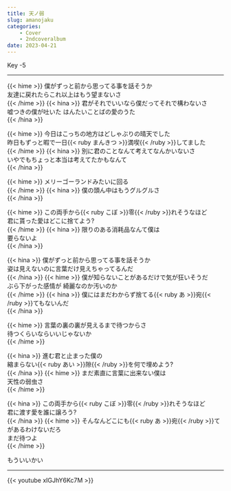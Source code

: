 ```yaml
---
title: 天ノ弱
slug: amanojaku
categories:
    - Cover
    - 2ndcoveralbum
date: 2023-04-21
---
```


Key -5

---

{{< hime >}}
僕がずっと前から思ってる事を話そうか  
友達に戻れたらこれ以上はもう望まないさ  
{{< /hime >}}
{{< hina >}}
君がそれでいいなら僕だってそれで構わないさ  
嘘つきの僕が吐いた はんたいことばの愛のうた  
{{< /hina >}}

{{< hime >}}
今日はこっちの地方はどしゃぶりの晴天でした  
昨日もずっと暇で一日{{< ruby まんきつ >}}満喫{{< /ruby >}}してました  
{{< /hime >}}
{{< hina >}}
別に君のことなんて考えてなんかいないさ  
いやでもちょっと本当は考えてたかもなんて  
{{< /hina >}}

{{< hime >}}
メリーゴーランドみたいに回る  
{{< /hime >}}
{{< hina >}}
僕の頭ん中はもうグルグルさ  
{{< /hina >}}

{{< hime >}}
この両手から{{< ruby こぼ >}}零{{< /ruby >}}れそうなほど  
君に貰った愛はどこに捨てよう?  
{{< /hime >}}
{{< hina >}}
限りのある消耗品なんて僕は  
要らないよ  
{{< /hina >}}

{{< hina >}}
僕がずっと前から思ってる事を話そうか  
姿は見えないのに言葉だけ見えちゃってるんだ  
{{< /hina >}}
{{< hime >}}
僕が知らないことがあるだけで気が狂いそうだ  
ぶら下がった感情が 綺麗なのか汚いのか  
{{< /hime >}}
{{< hina >}}
僕にはまだわからず捨てる{{< ruby あ >}}宛{{< /ruby >}}てもないんだ  
{{< /hina >}}

{{< hime >}}
言葉の裏の裏が見えるまで待つからさ  
待つくらいならいいじゃないか  
{{< /hime >}}

{{< hina >}}
進む君と止まった僕の  
縮まらない{{< ruby あい >}}隙{{< /ruby >}}を何で埋めよう?  
{{< /hina >}}
{{< hime >}}
まだ素直に言葉に出来ない僕は  
天性の弱虫さ  
{{< /hime >}}

{{< hina >}}
この両手から{{< ruby こぼ >}}零{{< /ruby >}}れそうなほど  
君に渡す愛を誰に譲ろう?  
{{< /hina >}}
{{< hime >}}
そんなんどこにも{{< ruby あ >}}宛{{< /ruby >}}てがあるわけないだろ  
まだ待つよ  
{{< /hime >}}

もういいかい  

---

{{< youtube xIGJhY6Kc7M >}}